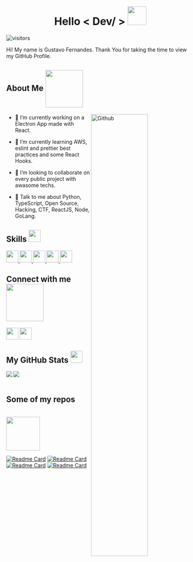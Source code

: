 <h1 align='center'> Hello < Dev/ > <img src = "https://raw.githubusercontent.com/MartinHeinz/MartinHeinz/master/wave.gif" width = 50px> </h1>
<p align='center'>

![visitors](https://visitor-badge.glitch.me/badge?page_id=nGustavin.nGustavin)

</p>
  <div size='20px'> Hi! My name is Gustavo Fernandes. Thank You for taking the time to view my GitHub Profile.
</div>

<h2> About Me <img src = "https://media0.giphy.com/media/KDDpcKigbfFpnejZs6/giphy.gif?cid=ecf05e47oy6f4zjs8g1qoiystc56cu7r9tb8a1fe76e05oty&rid=giphy.gif" width = 100px align='center'></h2>

<img width="55%" align="right" alt="Github" src="https://raw.githubusercontent.com/onimur/.github/master/.resources/git-header.svg" />


- 🔭 I’m currently working on a Electron App made with React.

- 🌱 I’m currently learning AWS, eslint and prettier best practices and some React Hooks.

- 👯 I’m looking to collaborate on every public project with awasome techs.

- 💬 Talk to me about Python, TypeScript, Open Source, Hacking, CTF, ReactJS, Node, GoLang. 

<h2> Skills <img src = "https://media2.giphy.com/media/QssGEmpkyEOhBCb7e1/giphy.gif?cid=ecf05e47a0n3gi1bfqntqmob8g9aid1oyj2wr3ds3mg700bl&rid=giphy.gif" width = 32px> </h2>
<a href= https://github.com/nGustavin?tab=repositories&q=&type=&language=python&sort= > <img width ='32px' src ='https://raw.githubusercontent.com/rahulbanerjee26/githubAboutMeGenerator/main/icons/python.svg'> </a>
<a href= https://github.com/nGustavin?tab=repositories&q=&type=&language=reactjs&sort= > <img width ='32px' src ='https://raw.githubusercontent.com/rahulbanerjee26/githubAboutMeGenerator/main/icons/reactjs.svg'> </a>
<a href= https://github.com/nGustavin?tab=repositories&q=&type=&language=javascript&sort= > <img width ='32px' src ='https://raw.githubusercontent.com/rahulbanerjee26/githubAboutMeGenerator/main/icons/javascript.svg'> </a>
<a href= https://github.com/nGustavin?tab=repositories&q=&type=&language=nodejs&sort= > <img width ='32px' src ='https://raw.githubusercontent.com/rahulbanerjee26/githubAboutMeGenerator/main/icons/nodejs.svg'> </a>
<a href= https://github.com/nGustavin?tab=repositories&q=&type=&language=electron&sort= > <img width ='32px' src ='https://raw.githubusercontent.com/rahulbanerjee26/githubAboutMeGenerator/main/icons/electron.svg'> </a>


<h2> Connect with me <img src='https://raw.githubusercontent.com/ShahriarShafin/ShahriarShafin/main/Assets/handshake.gif' width="100px"> </h2>
<a href = 'https://www.linkedin.com/in/gustavofer'> <img width = '32px' align= 'center' src="https://raw.githubusercontent.com/rahulbanerjee26/githubAboutMeGenerator/main/icons/linked-in-alt.svg"/></a> 
<a href = 'https://www.github.com/nGustavin'> <img width = '32px' align= 'center' src="https://raw.githubusercontent.com/rahulbanerjee26/githubAboutMeGenerator/main/icons/github.svg"/></a> 



<h2> My GitHub Stats <img src='https://media1.giphy.com/media/du3J3cXyzhj75IOgvA/giphy.gif?cid=ecf05e47x2g034i9pzwtzzsd3xgg2w9nr94t4tflbbgo3008&rid=giphy.gif' width='32px'> </h2>

<a href="https://github.com/anuraghazra/github-readme-stats">
<img align="left" src="https://github-readme-stats.vercel.app/api?username=nGustavin&count_private=true&show_icons=true&theme=omni" />
</a>
<a href="https://github.com/anuraghazra/convoychat">
<img align="center" src="https://github-readme-stats.vercel.app/api/top-langs/?username=nGustavin&theme=omni&layout=compact" />
</a>
<br>
  <br>
  <h2> Some of my repos  </h2>
<br>
  <img src='https://media.giphy.com/media/3bu85lsWhBTlWcOMN6/giphy.gif'  align='center' width='90px'>
  
[![Readme Card](https://github-readme-stats.vercel.app/api/pin/?username=nGustavin&repo=nextjs-template)](https://github.com/nGustavin/nextjs-template)
[![Readme Card](https://github-readme-stats.vercel.app/api/pin/?username=nGustavin&repo=nlw-downloader)](https://github.com/nGustavin/nlw-downloader)
[![Readme Card](https://github-readme-stats.vercel.app/api/pin/?username=nGustavin&repo=adonis-auth)](https://github.com/nGustavin/adonis-auth)
[![Readme Card](https://github-readme-stats.vercel.app/api/pin/?username=nGustavin&repo=nubank-clone)](https://github.com/nGustavin/nubank-clone)
